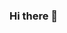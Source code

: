 ### Hi there 👋

<!--
**akanksha236/akanksha236** is a ✨ _special_ ✨ repository because its `README.md` (this file) appears on your GitHub profile.

Here are some ideas to get you started:

- 🔭 I’m currently working on python
- 🌱 I’m currently learning coding
- 👯 I’m looking to collaborate on projects
- 🤔 I’m looking for help with my homework
- 💬 Ask me about python
- 📫 How to reach me: github
-->
